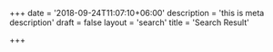 +++
date = '2018-09-24T11:07:10+06:00'
description = 'this is meta description'
draft = false
layout = 'search'
title = 'Search Result'

+++
